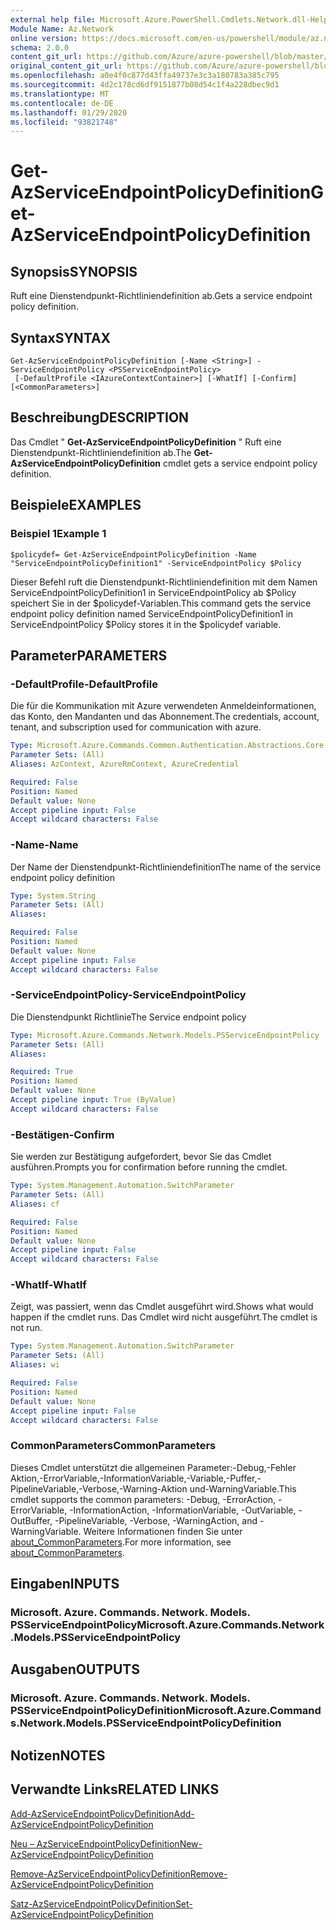 ```yaml
---
external help file: Microsoft.Azure.PowerShell.Cmdlets.Network.dll-Help.xml
Module Name: Az.Network
online version: https://docs.microsoft.com/en-us/powershell/module/az.network/get-azserviceendpointpolicydefinition
schema: 2.0.0
content_git_url: https://github.com/Azure/azure-powershell/blob/master/src/Network/Network/help/Get-AzServiceEndpointPolicyDefinition.md
original_content_git_url: https://github.com/Azure/azure-powershell/blob/master/src/Network/Network/help/Get-AzServiceEndpointPolicyDefinition.md
ms.openlocfilehash: a0e4f0c877d43ffa49737e3c3a180783a385c795
ms.sourcegitcommit: 4d2c178cd6df9151877b08d54c1f4a228dbec9d1
ms.translationtype: MT
ms.contentlocale: de-DE
ms.lasthandoff: 01/29/2020
ms.locfileid: "93821748"
---
```

# <span data-ttu-id="33c8d-101">Get-AzServiceEndpointPolicyDefinition</span><span class="sxs-lookup"><span data-stu-id="33c8d-101">Get-AzServiceEndpointPolicyDefinition</span></span>

## <span data-ttu-id="33c8d-102">Synopsis</span><span class="sxs-lookup"><span data-stu-id="33c8d-102">SYNOPSIS</span></span>
<span data-ttu-id="33c8d-103">Ruft eine Dienstendpunkt-Richtliniendefinition ab.</span><span class="sxs-lookup"><span data-stu-id="33c8d-103">Gets a service endpoint policy definition.</span></span>

## <span data-ttu-id="33c8d-104">Syntax</span><span class="sxs-lookup"><span data-stu-id="33c8d-104">SYNTAX</span></span>

```
Get-AzServiceEndpointPolicyDefinition [-Name <String>] -ServiceEndpointPolicy <PSServiceEndpointPolicy>
 [-DefaultProfile <IAzureContextContainer>] [-WhatIf] [-Confirm] [<CommonParameters>]
```

## <span data-ttu-id="33c8d-105">Beschreibung</span><span class="sxs-lookup"><span data-stu-id="33c8d-105">DESCRIPTION</span></span>
<span data-ttu-id="33c8d-106">Das Cmdlet " **Get-AzServiceEndpointPolicyDefinition** " Ruft eine Dienstendpunkt-Richtliniendefinition ab.</span><span class="sxs-lookup"><span data-stu-id="33c8d-106">The **Get-AzServiceEndpointPolicyDefinition** cmdlet gets a service endpoint policy definition.</span></span>

## <span data-ttu-id="33c8d-107">Beispiele</span><span class="sxs-lookup"><span data-stu-id="33c8d-107">EXAMPLES</span></span>

### <span data-ttu-id="33c8d-108">Beispiel 1</span><span class="sxs-lookup"><span data-stu-id="33c8d-108">Example 1</span></span>
```
$policydef= Get-AzServiceEndpointPolicyDefinition -Name "ServiceEndpointPolicyDefinition1" -ServiceEndpointPolicy $Policy
```

<span data-ttu-id="33c8d-109">Dieser Befehl ruft die Dienstendpunkt-Richtliniendefinition mit dem Namen ServiceEndpointPolicyDefinition1 in ServiceEndpointPolicy ab $Policy speichert Sie in der $policydef-Variablen.</span><span class="sxs-lookup"><span data-stu-id="33c8d-109">This command gets the service endpoint policy definition named ServiceEndpointPolicyDefinition1 in ServiceEndpointPolicy $Policy stores it in the $policydef variable.</span></span>

## <span data-ttu-id="33c8d-110">Parameter</span><span class="sxs-lookup"><span data-stu-id="33c8d-110">PARAMETERS</span></span>

### <span data-ttu-id="33c8d-111">-DefaultProfile</span><span class="sxs-lookup"><span data-stu-id="33c8d-111">-DefaultProfile</span></span>
<span data-ttu-id="33c8d-112">Die für die Kommunikation mit Azure verwendeten Anmeldeinformationen, das Konto, den Mandanten und das Abonnement.</span><span class="sxs-lookup"><span data-stu-id="33c8d-112">The credentials, account, tenant, and subscription used for communication with azure.</span></span>

```yaml
Type: Microsoft.Azure.Commands.Common.Authentication.Abstractions.Core.IAzureContextContainer
Parameter Sets: (All)
Aliases: AzContext, AzureRmContext, AzureCredential

Required: False
Position: Named
Default value: None
Accept pipeline input: False
Accept wildcard characters: False
```

### <span data-ttu-id="33c8d-113">-Name</span><span class="sxs-lookup"><span data-stu-id="33c8d-113">-Name</span></span>
<span data-ttu-id="33c8d-114">Der Name der Dienstendpunkt-Richtliniendefinition</span><span class="sxs-lookup"><span data-stu-id="33c8d-114">The name of the service endpoint policy definition</span></span>

```yaml
Type: System.String
Parameter Sets: (All)
Aliases:

Required: False
Position: Named
Default value: None
Accept pipeline input: False
Accept wildcard characters: False
```

### <span data-ttu-id="33c8d-115">-ServiceEndpointPolicy</span><span class="sxs-lookup"><span data-stu-id="33c8d-115">-ServiceEndpointPolicy</span></span>
<span data-ttu-id="33c8d-116">Die Dienstendpunkt Richtlinie</span><span class="sxs-lookup"><span data-stu-id="33c8d-116">The Service endpoint policy</span></span>

```yaml
Type: Microsoft.Azure.Commands.Network.Models.PSServiceEndpointPolicy
Parameter Sets: (All)
Aliases:

Required: True
Position: Named
Default value: None
Accept pipeline input: True (ByValue)
Accept wildcard characters: False
```

### <span data-ttu-id="33c8d-117">-Bestätigen</span><span class="sxs-lookup"><span data-stu-id="33c8d-117">-Confirm</span></span>
<span data-ttu-id="33c8d-118">Sie werden zur Bestätigung aufgefordert, bevor Sie das Cmdlet ausführen.</span><span class="sxs-lookup"><span data-stu-id="33c8d-118">Prompts you for confirmation before running the cmdlet.</span></span>

```yaml
Type: System.Management.Automation.SwitchParameter
Parameter Sets: (All)
Aliases: cf

Required: False
Position: Named
Default value: None
Accept pipeline input: False
Accept wildcard characters: False
```

### <span data-ttu-id="33c8d-119">-WhatIf</span><span class="sxs-lookup"><span data-stu-id="33c8d-119">-WhatIf</span></span>
<span data-ttu-id="33c8d-120">Zeigt, was passiert, wenn das Cmdlet ausgeführt wird.</span><span class="sxs-lookup"><span data-stu-id="33c8d-120">Shows what would happen if the cmdlet runs.</span></span> <span data-ttu-id="33c8d-121">Das Cmdlet wird nicht ausgeführt.</span><span class="sxs-lookup"><span data-stu-id="33c8d-121">The cmdlet is not run.</span></span>

```yaml
Type: System.Management.Automation.SwitchParameter
Parameter Sets: (All)
Aliases: wi

Required: False
Position: Named
Default value: None
Accept pipeline input: False
Accept wildcard characters: False
```

### <span data-ttu-id="33c8d-122">CommonParameters</span><span class="sxs-lookup"><span data-stu-id="33c8d-122">CommonParameters</span></span>
<span data-ttu-id="33c8d-123">Dieses Cmdlet unterstützt die allgemeinen Parameter:-Debug,-Fehler Aktion,-ErrorVariable,-InformationVariable,-Variable,-Puffer,-PipelineVariable,-Verbose,-Warning-Aktion und-WarningVariable.</span><span class="sxs-lookup"><span data-stu-id="33c8d-123">This cmdlet supports the common parameters: -Debug, -ErrorAction, -ErrorVariable, -InformationAction, -InformationVariable, -OutVariable, -OutBuffer, -PipelineVariable, -Verbose, -WarningAction, and -WarningVariable.</span></span> <span data-ttu-id="33c8d-124">Weitere Informationen finden Sie unter [about_CommonParameters](https://go.microsoft.com/fwlink/?LinkID=113216).</span><span class="sxs-lookup"><span data-stu-id="33c8d-124">For more information, see [about_CommonParameters](https://go.microsoft.com/fwlink/?LinkID=113216).</span></span>

## <span data-ttu-id="33c8d-125">Eingaben</span><span class="sxs-lookup"><span data-stu-id="33c8d-125">INPUTS</span></span>

### <span data-ttu-id="33c8d-126">Microsoft. Azure. Commands. Network. Models. PSServiceEndpointPolicy</span><span class="sxs-lookup"><span data-stu-id="33c8d-126">Microsoft.Azure.Commands.Network.Models.PSServiceEndpointPolicy</span></span>

## <span data-ttu-id="33c8d-127">Ausgaben</span><span class="sxs-lookup"><span data-stu-id="33c8d-127">OUTPUTS</span></span>

### <span data-ttu-id="33c8d-128">Microsoft. Azure. Commands. Network. Models. PSServiceEndpointPolicyDefinition</span><span class="sxs-lookup"><span data-stu-id="33c8d-128">Microsoft.Azure.Commands.Network.Models.PSServiceEndpointPolicyDefinition</span></span>

## <span data-ttu-id="33c8d-129">Notizen</span><span class="sxs-lookup"><span data-stu-id="33c8d-129">NOTES</span></span>

## <span data-ttu-id="33c8d-130">Verwandte Links</span><span class="sxs-lookup"><span data-stu-id="33c8d-130">RELATED LINKS</span></span>

[<span data-ttu-id="33c8d-131">Add-AzServiceEndpointPolicyDefinition</span><span class="sxs-lookup"><span data-stu-id="33c8d-131">Add-AzServiceEndpointPolicyDefinition</span></span>](./Add-AzServiceEndpointPolicyDefinition.md)

[<span data-ttu-id="33c8d-132">Neu – AzServiceEndpointPolicyDefinition</span><span class="sxs-lookup"><span data-stu-id="33c8d-132">New-AzServiceEndpointPolicyDefinition</span></span>](./New-AzServiceEndpointPolicyDefinition.md)

[<span data-ttu-id="33c8d-133">Remove-AzServiceEndpointPolicyDefinition</span><span class="sxs-lookup"><span data-stu-id="33c8d-133">Remove-AzServiceEndpointPolicyDefinition</span></span>](./Remove-AzServiceEndpointPolicyDefinition.md)

[<span data-ttu-id="33c8d-134">Satz-AzServiceEndpointPolicyDefinition</span><span class="sxs-lookup"><span data-stu-id="33c8d-134">Set-AzServiceEndpointPolicyDefinition</span></span>](./Set-AzServiceEndpointPolicyDefinition.md)
